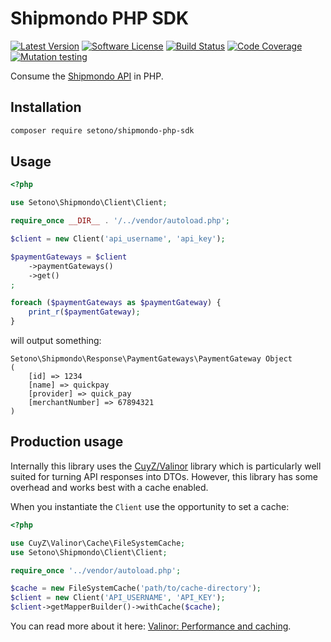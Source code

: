 # Shipmondo PHP SDK

[![Latest Version][ico-version]][link-packagist]
[![Software License][ico-license]](LICENSE)
[![Build Status][ico-github-actions]][link-github-actions]
[![Code Coverage][ico-code-coverage]][link-code-coverage]
[![Mutation testing][ico-infection]][link-infection]

Consume the [Shipmondo API](https://app.shipmondo.com/api/public/v3/specification#/) in PHP.

## Installation

```bash
composer require setono/shipmondo-php-sdk
```

## Usage

```php
<?php

use Setono\Shipmondo\Client\Client;

require_once __DIR__ . '/../vendor/autoload.php';

$client = new Client('api_username', 'api_key');

$paymentGateways = $client
    ->paymentGateways()
    ->get()
;

foreach ($paymentGateways as $paymentGateway) {
    print_r($paymentGateway);
}
```

will output something:

```text
Setono\Shipmondo\Response\PaymentGateways\PaymentGateway Object
(
    [id] => 1234
    [name] => quickpay
    [provider] => quick_pay
    [merchantNumber] => 67894321
)
```

## Production usage

Internally this library uses the [CuyZ/Valinor](https://github.com/CuyZ/Valinor) library which is particularly well suited
for turning API responses into DTOs. However, this library has some overhead and works best with a cache enabled.

When you instantiate the `Client` use the opportunity to set a cache:

```php
<?php

use CuyZ\Valinor\Cache\FileSystemCache;
use Setono\Shipmondo\Client\Client;

require_once '../vendor/autoload.php';

$cache = new FileSystemCache('path/to/cache-directory');
$client = new Client('API_USERNAME', 'API_KEY');
$client->getMapperBuilder()->withCache($cache);
```

You can read more about it here: [Valinor: Performance and caching](https://valinor.cuyz.io/1.3/other/performance-and-caching/).

[ico-version]: https://poser.pugx.org/setono/shipmondo-php-sdk/v/stable
[ico-license]: https://poser.pugx.org/setono/shipmondo-php-sdk/license
[ico-github-actions]: https://github.com/Setono/shipmondo-php-sdk/actions/workflows/build.yaml/badge.svg
[ico-code-coverage]: https://codecov.io/gh/Setono/shipmondo-php-sdk/graph/badge.svg
[ico-infection]: https://img.shields.io/endpoint?style=flat&url=https%3A%2F%2Fbadge-api.stryker-mutator.io%2Fgithub.com%2FSetono%2Fshipmondo-php-sdk%2Fmaster

[link-packagist]: https://packagist.org/packages/setono/shipmondo-php-sdk
[link-github-actions]: https://github.com/Setono/shipmondo-php-sdk/actions
[link-code-coverage]: https://codecov.io/gh/Setono/shipmondo-php-sdk
[link-infection]: https://dashboard.stryker-mutator.io/reports/github.com/Setono/shipmondo-php-sdk/master
